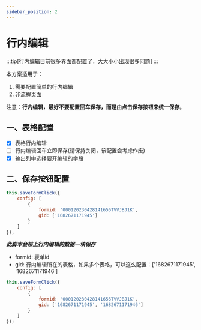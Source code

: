 ```yaml
---
sidebar_position: 2
---
```


# 行内编辑


:::tip[行内编辑目前很多界面都配置了，大大小小出现很多问题]
:::


本方案适用于：
 1. 需要配置简单的行内编辑
 2. 非流程页面

注意：**行内编辑，最好不要配置回车保存，而是由点击保存按钮来统一保存**。

## 一、表格配置

 - [x] 表格行内编辑
 - [ ] 行内编辑回车立即保存(请保持关闭，该配置会考虑作废)
 - [x] 输出列中选择要开编辑的字段

##  二、保存按钮配置

```js
this.saveFormClick({
    config: [
        {
            formid: '000120230428141656TVVJBJ1K',
            gid: ['1682671171945']
        }
    ]
});
```

***此脚本会带上行内编辑的数据一块保存***

 - formid: 表单id
 - gid: 行内编辑所在的表格，如果多个表格，可以这么配置：['1682671171945', '1682671171946']
```js
this.saveFormClick({
    config: [
        {
            formid: '000120230428141656TVVJBJ1K',
            gid: ['1682671171945', '1682671171946']
        }
    ]
});
```
